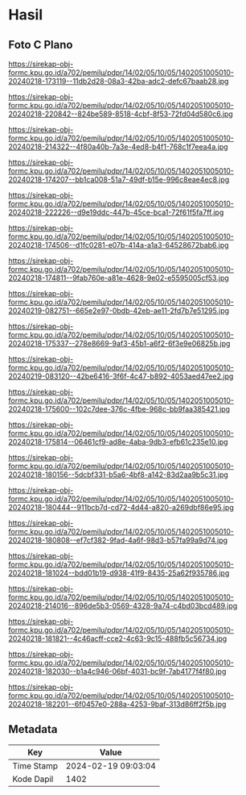 # Hasil

## Foto C Plano

https://sirekap-obj-formc.kpu.go.id/a702/pemilu/pdpr/14/02/05/10/05/1402051005010-20240218-173119--11db2d28-08a3-42ba-adc2-defc67baab28.jpg

https://sirekap-obj-formc.kpu.go.id/a702/pemilu/pdpr/14/02/05/10/05/1402051005010-20240218-220842--824be589-8518-4cbf-8f53-72fd04d580c6.jpg

https://sirekap-obj-formc.kpu.go.id/a702/pemilu/pdpr/14/02/05/10/05/1402051005010-20240218-214322--4f80a40b-7a3e-4ed8-b4f1-768c1f7eea4a.jpg

https://sirekap-obj-formc.kpu.go.id/a702/pemilu/pdpr/14/02/05/10/05/1402051005010-20240218-174207--bb1ca008-51a7-49df-b15e-996c8eae4ec8.jpg

https://sirekap-obj-formc.kpu.go.id/a702/pemilu/pdpr/14/02/05/10/05/1402051005010-20240218-222226--d9e19ddc-447b-45ce-bca1-72f61f5fa7ff.jpg

https://sirekap-obj-formc.kpu.go.id/a702/pemilu/pdpr/14/02/05/10/05/1402051005010-20240218-174506--d1fc0281-e07b-414a-a1a3-64528672bab6.jpg

https://sirekap-obj-formc.kpu.go.id/a702/pemilu/pdpr/14/02/05/10/05/1402051005010-20240218-174811--9fab760e-a81e-4628-9e02-e5595005cf53.jpg

https://sirekap-obj-formc.kpu.go.id/a702/pemilu/pdpr/14/02/05/10/05/1402051005010-20240219-082751--665e2e97-0bdb-42eb-ae11-2fd7b7e51295.jpg

https://sirekap-obj-formc.kpu.go.id/a702/pemilu/pdpr/14/02/05/10/05/1402051005010-20240218-175337--278e8669-9af3-45b1-a6f2-6f3e9e06825b.jpg

https://sirekap-obj-formc.kpu.go.id/a702/pemilu/pdpr/14/02/05/10/05/1402051005010-20240219-083120--42be6416-3f6f-4c47-b892-4053aed47ee2.jpg

https://sirekap-obj-formc.kpu.go.id/a702/pemilu/pdpr/14/02/05/10/05/1402051005010-20240218-175600--102c7dee-376c-4fbe-968c-bb9faa385421.jpg

https://sirekap-obj-formc.kpu.go.id/a702/pemilu/pdpr/14/02/05/10/05/1402051005010-20240218-175814--06461cf9-ad8e-4aba-9db3-efb61c235e10.jpg

https://sirekap-obj-formc.kpu.go.id/a702/pemilu/pdpr/14/02/05/10/05/1402051005010-20240218-180156--5dcbf331-b5a6-4bf8-a142-83d2aa9b5c31.jpg

https://sirekap-obj-formc.kpu.go.id/a702/pemilu/pdpr/14/02/05/10/05/1402051005010-20240218-180444--911bcb7d-cd72-4d44-a820-a269dbf86e95.jpg

https://sirekap-obj-formc.kpu.go.id/a702/pemilu/pdpr/14/02/05/10/05/1402051005010-20240218-180808--ef7cf382-9fad-4a6f-98d3-b57fa99a9d74.jpg

https://sirekap-obj-formc.kpu.go.id/a702/pemilu/pdpr/14/02/05/10/05/1402051005010-20240218-181024--bdd01b19-d938-41f9-8435-25a62f935786.jpg

https://sirekap-obj-formc.kpu.go.id/a702/pemilu/pdpr/14/02/05/10/05/1402051005010-20240218-214016--896de5b3-0569-4328-9a74-c4bd03bcd489.jpg

https://sirekap-obj-formc.kpu.go.id/a702/pemilu/pdpr/14/02/05/10/05/1402051005010-20240218-181821--4c46acff-cce2-4c63-9c15-488fb5c56734.jpg

https://sirekap-obj-formc.kpu.go.id/a702/pemilu/pdpr/14/02/05/10/05/1402051005010-20240218-182030--b1a4c946-06bf-4031-bc9f-7ab4177f4f80.jpg

https://sirekap-obj-formc.kpu.go.id/a702/pemilu/pdpr/14/02/05/10/05/1402051005010-20240218-182201--6f0457e0-288a-4253-9baf-313d86ff2f5b.jpg


## Metadata

| Key        | Value               |
| ---------- | ------------------- |
| Time Stamp | 2024-02-19 09:03:04 |
| Kode Dapil | 1402                |



